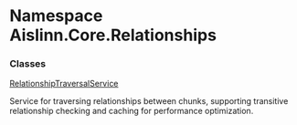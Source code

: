 # <a id="Aislinn_Core_Relationships"></a> Namespace Aislinn.Core.Relationships

### Classes

 [RelationshipTraversalService](Aislinn.Core.Relationships.RelationshipTraversalService.md)

Service for traversing relationships between chunks, supporting transitive relationship checking
and caching for performance optimization.

